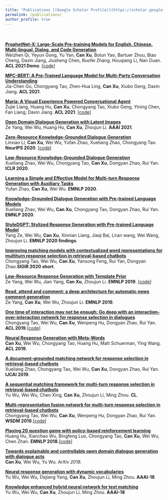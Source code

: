 ```yaml
---
title: "Publications [(Google Scholar Profile)](https://scholar.google.com/citations?hl=en&user=5aiE_NcAAAAJ)"
permalink: /publications/
author_profile: true
---
```

<br><br>
<b>[ProphetNet-X: Large-Scale Pre-training Models for English, Chinese, Multi-lingual, Dialog, and Code Generation](https://arxiv.org/pdf/2104.08006.pdf)</b> <br> 
Weizhen Qi, Yeyun Gong, Yu Yan, <b>Can Xu</b>, Bolun Yao, Bartuer Zhou, Biao Cheng, Daxin Jiang, Jiusheng Chen, Ruofei Zhang, Houqiang Li, Nan Duan.
<b>ACL 2021 Demo</b>. <a href="https://github.com/microsoft/ProphetNet" target="_blank">[<u>code</u>]</a>

<b>[MPC-BERT: A Pre-Trained Language Model for Multi-Party Conversation Understanding](https://arxiv.org/pdf/2106.01541.pdf)</b> <br> 
Jia-Chen Gu, Chongyang Tao, Zhen-Hua Ling, <b>Can Xu</b>, Xiubo Geng, Daxin Jiang.
<b>ACL 2021</b>.

<b>[Maria: A Visual Experience Powered Conversational Agent](https://arxiv.org/pdf/2105.13073.pdf)</b> <br> 
Zujie Liang, Huang Hu, <b>Can Xu</b>, Chongyang Tao, Xiubo Geng, Yining Chen, Fan Liang, Daxin Jiang.
<b>ACL 2021</b>. <a href="https://github.com/nlpxucan/Maria" target="_blank">[<u>code</u>]</a>

<b>[Open Domain Dialogue Generation with Latent Images](https://arxiv.org/pdf/2004.01981.pdf)</b> <br> 
Ze Yang, Wei Wu, Huang Hu, <b>Can Xu</b>, Zhoujun Li.
<b>AAAI 2021</b>.

<b>[Zero-Resource Knowledge-Grounded Dialogue Generation](https://arxiv.org/pdf/2008.12918.pdf)</b> <br> 
Linxiao Li, <b>Can Xu</b>, Wei Wu, Yufan Zhao, Xueliang Zhao, Chongyang Tao.
<b>NeurIPS 2020</b>. <a href="https://github.com/nlpxucan/ZRKGC" target="_blank">[<u>code</u>]</a>

<b>[Low-Resource Knowledge-Grounded Dialogue Generation](https://arxiv.org/pdf/2002.10348.pdf)</b> <br> 
Xueliang Zhao, Wei Wu, Chongyang Tao, <b>Can Xu</b>, Dongyan Zhao, Rui Yan.
<b>ICLR 2020</b>.

<b>[Learning a Simple and Effective Model for Multi-turn Response Generation with Auxiliary Tasks](https://arxiv.org/pdf/2004.01972.pdf)</b> <br> 
Yufan Zhao, <b>Can Xu</b>, Wei Wu.
<b>EMNLP 2020</b>.

<b>[Knowledge-Grounded Dialogue Generation with Pre-trained Language Models](https://arxiv.org/pdf/2010.08824.pdf)</b> <br> 
Xueliang Zhao, Wei Wu, <b>Can Xu</b>, Chongyang Tao, Dongyan Zhao, Rui Yan.
<b>EMNLP 2020</b>.

<b>[StyleDGPT: Stylized Response Generation with Pre-trained Language Model](https://arxiv.org/pdf/2010.02569.pdf)</b> <br> 
Yang Ze, Wei Wu, <b>Can Xu</b>, Xinnian Liang, Jiaqi Bai, Liran wang, Wei Wang, Zhoujun Li.
<b>EMNLP 2020 findings</b>.

<b>[Improving matching models with contextualized word representations for multiturn response selection in retrieval-based chatbots](https://arxiv.org/pdf/1808.07244.pdf)</b><br>
Chongyang Tao, Wei Wu, <b>Can Xu</b>, Yansong Feng, Rui Yan, Dongyan Zhao.<b>SIGIR 2020 short</b>.

<b>[Low-Resource Response Generation with Template Prior](https://arxiv.org/pdf/1909.11968.pdf)</b> <br> 
Ze Yang, Wei Wu, Jian Yang, <b>Can Xu</b>, Zhoujun Li.
<b>EMNLP 2019</b>. <a href="https://github.com/TobeyYang/S2S_Temp" target="_blank">[<u>code</u>]</a>

<b>[Read, attend and comment: a deep architecture for automatic news comment generation](https://arxiv.org/pdf/1909.11974.pdf)</b> <br> 
Ze Yang, <b>Can Xu</b>, Wei Wu, Zhoujun Li.
<b>EMNLP 2019</b>. 

<b>[One time of interaction may not be enough: Go deep with an interaction-over-interaction network for response selection in dialogues](https://www.aclweb.org/anthology/P19-1001.pdf)</b> <br> 
Chongyang Tao, Wei Wu, <b>Can Xu</b>, Wenpeng Hu, Dongyan Zhao, Rui Yan.
<b>ACL 2019</b>.<a href="https://github.com/chongyangtao/IOI" target="_blank">[code]</a>

<b>[Neural Response Generation with Meta-Words](https://arxiv.org/pdf/1906.06050.pdf)</b> <br> 
<b>Can Xu</b>, Wei Wu, Chongyang Tao, Huang Hu, Matt Schuerman, Ying Wang.
<b>ACL 2019</b>.

<b>[A document-grounded matching network for response selection in retrieval-based chatbots](https://arxiv.org/pdf/1906.04362.pdf)</b> <br>
Xueliang Zhao, Chongyang Tao, Wei Wu, <b>Can Xu</b>, Dongyan Zhao, Rui Yan.
<b>IJCAI 2019</b>.

<b>[A sequential matching framework for multi-turn response selection in retrieval-based chatbots](https://www.mitpressjournals.org/doi/full/10.1162/coli_a_00345)</b> <br>
Yu Wu, Wei Wu, Chen Xing, <b>Can Xu</b>, Zhoujun Li, Ming Zhou. <b>CL</b>.

<b>[Multi-representation fusion network for multi-turn response selection in retrieval-based chatbots](https://dl.acm.org/doi/abs/10.1145/3289600.3290985)</b><br>
Chongyang Tao, Wei Wu, <b>Can Xu</b>, Wenpeng Hu, Dongyan Zhao, Rui Yan.
<b>WSDM 2019</b>.<a href="https://github.com/chongyangtao/MRFN" target="_blank">[<u>code</u>]</a>

<b>[Playing 20 question game with policy-based reinforcement learning](https://arxiv.org/pdf/1808.07645.pdf)</b> <br>
Huang Hu, Xianchao Wu, Bingfeng Luo, Chongyang Tao, <b>Can Xu</b>, Wei Wu, Chen Zhan.
<b>EMNLP 2018.</b><a href="https://github.com/stonyhu/Q20-DeepRL" target="_blank">[<u>code</u>]</a>

<b>[Towards explainable and controllable open domain dialogue generation with dialogue acts](https://arxiv.org/pdf/1807.07255.pdf)</b><br>
<b>Can Xu</b>, Wei Wu, Yu Wu. <i>ArXiv 2018</i>.

<b>[Neural response generation with dynamic vocabularies](https://arxiv.org/pdf/1711.11191.pdf)</b><br>
Yu Wu, Wei Wu, Dejiang Yang, <b>Can Xu</b>, Zhoujun Li, Ming Zhou. <b>AAAI-18</b>

<b>[Knowledge enhanced hybrid neural network for text matching](https://www.aaai.org/ocs/index.php/AAAI/AAAI18/paper/viewFile/16225/16116)</b><br>
Yu Wu, Wei Wu, <b>Can Xu</b>, Zhoujun Li, Ming Zhou.
<b>AAAI-18</b>


